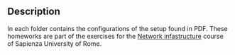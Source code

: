 ## Description
In each folder contains the configurations of the setup found in PDF. These homeworks are part of the exercises
for the [Network infastructure](http://francescacuomo.site.uniroma1.it/didattica/network-infrastructures) course of Sapienza University of Rome.
